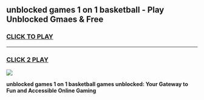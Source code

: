 
## unblocked games 1 on 1 basketball - Play Unblocked Gmaes & Free
<h3>
<a href="https://premium.freeplayer.one?title=unblocked_games_1_on_1_basketball&ref=20F">CLICK TO PLAY</a></h3>
<hr>

<h3>
<a href="https://premium.freeplayer.one?title=unblocked_games_1_on_1_basketball&ref=20F">CLICK 2 PLAY</a>
  
</h3>

<a href="https://premium.freeplayer.one?title=unblocked_games_1_on_1_basketball&ref=20F/"><img src="https://clearcache.store/games.png"></a>


**unblocked games 1 on 1 basketball games unblocked: Your Gateway to Fun and Accessible Online Gaming**
